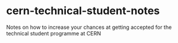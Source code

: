 # cern-technical-student-notes
Notes on how to increase your chances at getting accepted for the technical student programme at CERN
